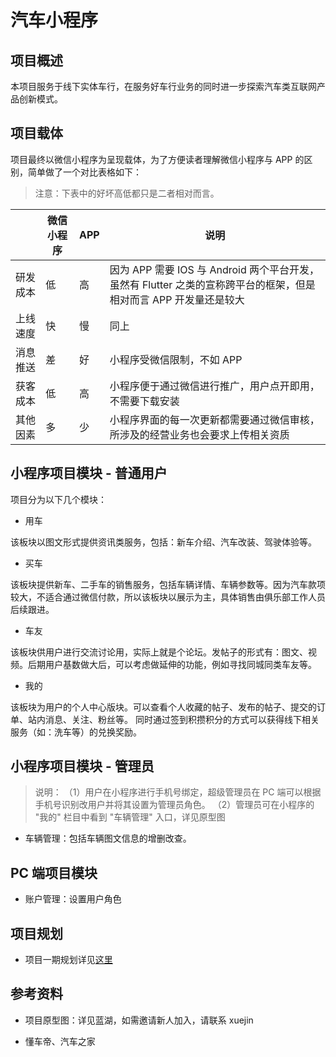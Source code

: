 # 汽车小程序

## 项目概述

本项目服务于线下实体车行，在服务好车行业务的同时进一步探索汽车类互联网产品创新模式。

## 项目载体

项目最终以微信小程序为呈现载体，为了方便读者理解微信小程序与 APP 的区别，简单做了一个对比表格如下：

> 注意：下表中的好坏高低都只是二者相对而言。

| | 微信小程序 | APP  | 说明 |  
| ---  |  ----  | ----  | --- | 
| 研发成本 | 低  | 高 | 因为 APP 需要 IOS 与 Android 两个平台开发，虽然有 Flutter 之类的宣称跨平台的框架，但是相对而言 APP 开发量还是较大 |
| 上线速度 | 快  | 慢 | 同上 | 
| 消息推送 | 差  | 好 | 小程序受微信限制，不如 APP  | 
| 获客成本 | 低  | 高 | 小程序便于通过微信进行推广，用户点开即用，不需要下载安装  | 
| 其他因素 | 多  | 少 | 小程序界面的每一次更新都需要通过微信审核，所涉及的经营业务也会要求上传相关资质 | 

## 小程序项目模块 - 普通用户

项目分为以下几个模块：

- 用车

该板块以图文形式提供资讯类服务，包括：新车介绍、汽车改装、驾驶体验等。

- 买车

该板块提供新车、二手车的销售服务，包括车辆详情、车辆参数等。因为汽车款项较大，不适合通过微信付款，所以该板块以展示为主，具体销售由俱乐部工作人员后续跟进。

- 车友

该板块供用户进行交流讨论用，实际上就是个论坛。发帖子的形式有：图文、视频。后期用户基数做大后，可以考虑做延伸的功能，例如寻找同城同类车友等。

- 我的

该板块为用户的个人中心版块。可以查看个人收藏的帖子、发布的帖子、提交的订单、站内消息、关注、粉丝等。
同时通过签到积攒积分的方式可以获得线下相关服务（如：洗车等）的兑换奖励。

## 小程序项目模块 - 管理员
> 说明：
>（1）用户在小程序进行手机号绑定，超级管理员在 PC 端可以根据手机号识别改用户并将其设置为管理员角色。
>（2）管理员可在小程序的 "我的" 栏目中看到 "车辆管理" 入口，详见原型图

- 车辆管理：包括车辆图文信息的增删改查。

## PC 端项目模块

- 账户管理：设置用户角色 

## 项目规划

- 项目一期规划详见[这里](sprints/one.md)

## 参考资料

- 项目原型图：详见蓝湖，如需邀请新人加入，请联系 xuejin

- 懂车帝、汽车之家